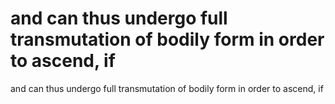 # and can thus undergo full transmutation of bodily form in order to ascend, if

and can thus undergo full transmutation of bodily form in order to ascend, if